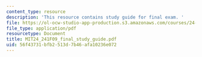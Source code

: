```yaml
---
content_type: resource
description: 'This resource contains study guide for final exam. '
file: https://ol-ocw-studio-app-production.s3.amazonaws.com/courses/24-241-logic-i-fall-2009/56f43731bfb2513d7b46afa10236e072_MIT24_241F09_final_study_guide.pdf
file_type: application/pdf
resourcetype: Document
title: MIT24_241F09_final_study_guide.pdf
uid: 56f43731-bfb2-513d-7b46-afa10236e072
---
```

